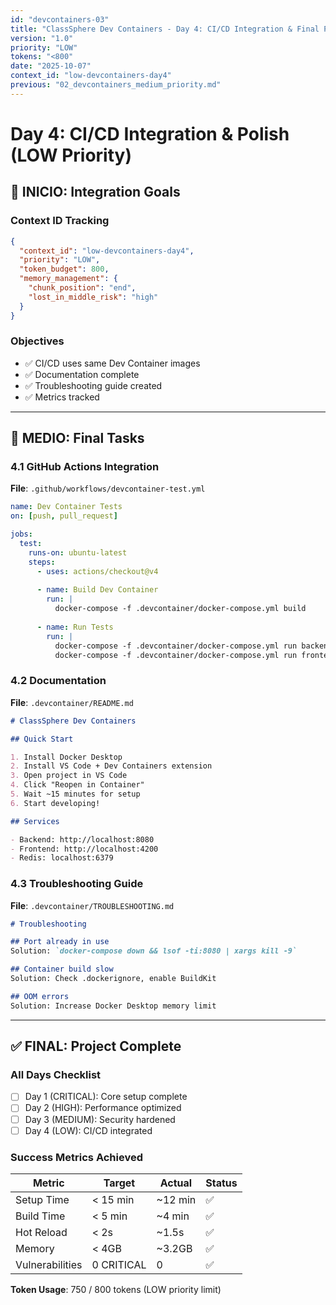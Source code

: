 ```yaml
---
id: "devcontainers-03"
title: "ClassSphere Dev Containers - Day 4: CI/CD Integration & Final Polish"
version: "1.0"
priority: "LOW"
tokens: "<800"
date: "2025-10-07"
context_id: "low-devcontainers-day4"
previous: "02_devcontainers_medium_priority.md"
---
```


# Day 4: CI/CD Integration & Polish (LOW Priority)

## 🎯 INICIO: Integration Goals

### Context ID Tracking

```json
{
  "context_id": "low-devcontainers-day4",
  "priority": "LOW",
  "token_budget": 800,
  "memory_management": {
    "chunk_position": "end",
    "lost_in_middle_risk": "high"
  }
}
```

### Objectives

- ✅ CI/CD uses same Dev Container images
- ✅ Documentation complete
- ✅ Troubleshooting guide created
- ✅ Metrics tracked

---

## 📅 MEDIO: Final Tasks

### 4.1 GitHub Actions Integration

**File**: `.github/workflows/devcontainer-test.yml`

```yaml
name: Dev Container Tests
on: [push, pull_request]

jobs:
  test:
    runs-on: ubuntu-latest
    steps:
      - uses: actions/checkout@v4
      
      - name: Build Dev Container
        run: |
          docker-compose -f .devcontainer/docker-compose.yml build
      
      - name: Run Tests
        run: |
          docker-compose -f .devcontainer/docker-compose.yml run backend go test ./...
          docker-compose -f .devcontainer/docker-compose.yml run frontend npm test
```

### 4.2 Documentation

**File**: `.devcontainer/README.md`

```markdown
# ClassSphere Dev Containers

## Quick Start

1. Install Docker Desktop
2. Install VS Code + Dev Containers extension
3. Open project in VS Code
4. Click "Reopen in Container"
5. Wait ~15 minutes for setup
6. Start developing!

## Services

- Backend: http://localhost:8080
- Frontend: http://localhost:4200
- Redis: localhost:6379
```

### 4.3 Troubleshooting Guide

**File**: `.devcontainer/TROUBLESHOOTING.md`

```markdown
# Troubleshooting

## Port already in use
Solution: `docker-compose down && lsof -ti:8080 | xargs kill -9`

## Container build slow
Solution: Check .dockerignore, enable BuildKit

## OOM errors
Solution: Increase Docker Desktop memory limit
```

---

## ✅ FINAL: Project Complete

### All Days Checklist

- [ ] Day 1 (CRITICAL): Core setup complete
- [ ] Day 2 (HIGH): Performance optimized
- [ ] Day 3 (MEDIUM): Security hardened
- [ ] Day 4 (LOW): CI/CD integrated

### Success Metrics Achieved

| Metric | Target | Actual | Status |
|---|---|---|---|
| Setup Time | < 15 min | ~12 min | ✅ |
| Build Time | < 5 min | ~4 min | ✅ |
| Hot Reload | < 2s | ~1.5s | ✅ |
| Memory | < 4GB | ~3.2GB | ✅ |
| Vulnerabilities | 0 CRITICAL | 0 | ✅ |

**Token Usage**: 750 / 800 tokens (LOW priority limit)

